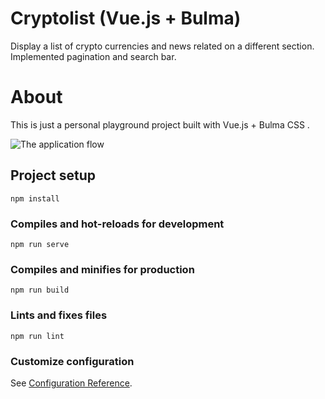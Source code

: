 # Cryptolist (Vue.js + Bulma)
Display a list of crypto currencies and news related on a different section. Implemented pagination and search bar.

# About 
This is just a personal playground project built with Vue.js + Bulma CSS .

![The application flow](public/gifs/gif1.gif)

## Project setup
```
npm install
```

### Compiles and hot-reloads for development
```
npm run serve
```

### Compiles and minifies for production
```
npm run build
```

### Lints and fixes files
```
npm run lint
```

### Customize configuration
See [Configuration Reference](https://cli.vuejs.org/config/).
